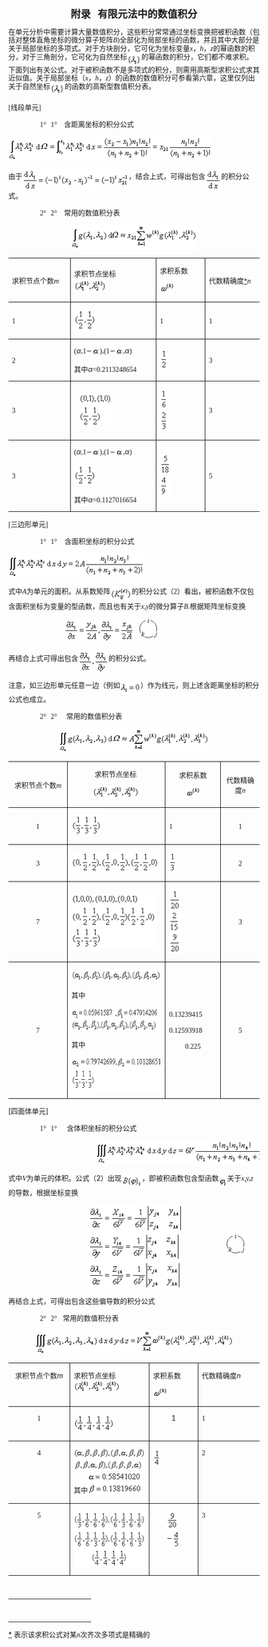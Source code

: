 <div class=Section1 style='layout-grid:16.3pt'>
<p class=MsoNormal align=center style='text-align:center'><b><span lang=ZH-CN
style='font-size:15.0pt'>附录</span></b><b><span lang=EN-US style='font-size:
15.0pt'>&nbsp;&nbsp; </span></b><b><span lang=ZH-CN style='font-size:15.0pt'>有限元法中的数值积分</span></b></p>
<p class=MsoNormal style='line-height:12.0pt'><span lang=ZH-CN>在单元分析中需要计算大量数值积分，这些积分常常通过坐标变换把被积函数（包括对整体直角坐标的微分算子矩阵</span><i><span
lang=EN-US style='font-family:"Times New Roman"'>B</span></i><span lang=EN-US
style='font-family:"Times New Roman"'>)</span><span lang=ZH-CN>全部化为局部坐标的函数，并且其中大部分是关于局部坐标的多项式。对于方块剖分，它可化为坐标变量</span><i><span
lang=EN-US style='font-family:Symbol'>x</span></i><span lang=ZH-CN>，</span><i><span
lang=EN-US style='font-family:Symbol'>h</span></i><span lang=ZH-CN>，</span><i><span
lang=EN-US style='font-family:Symbol'>z</span></i><span lang=ZH-CN>的幂函数的积分，对于三角剖分，它可化为自然坐标</span><sub><span
lang=EN-US style='font-size:10.5pt;font-family:"Times New Roman"'><img
width=29 height=24 src="res/17e9d95da129bdd93c34fb6cc6aaaa52_5948_files/image002.gif"
u1:shapes="_x0000_i1025" align=absmiddle></span></sub><span lang=ZH-CN>的幂函数的积分，它们都不难求积。下面列出有关公式。对于被积函数不是多项式的积分，则需用高斯型求积公式求其近似值。关于局部坐标（</span><i><span
lang=EN-US style='font-family:Symbol'>x</span></i><span lang=ZH-CN>，</span><i><span
lang=EN-US style='font-family:Symbol'>h</span></i><span lang=ZH-CN>，</span><i><span
lang=EN-US style='font-family:Symbol'>z</span></i><span lang=ZH-CN>）的函数的数值积分可参看第六章，这里仅列出关于自然坐标</span><sub><span
lang=EN-US style='font-size:10.5pt;font-family:"Times New Roman"'><img
width=29 height=24 src="res/17e9d95da129bdd93c34fb6cc6aaaa52_5948_files/image003.gif"
u1:shapes="_x0000_i1026" align=absmiddle></span></sub><span lang=ZH-CN>的函数的高斯型数值积分表。</span></p>
<p class=MsoNormal><span lang=EN-US style='font-family:"Times New Roman"'>[</span><span
lang=ZH-CN>线段单元</span><span lang=EN-US style='font-family:"Times New Roman"'>]</span></p>
<p class=MsoNormal style='margin-left:36.0pt;text-indent:11.35pt'><span
lang=EN-US style='font-family:"Times New Roman"'>1°<span style='font:7.0pt "Times New Roman"'>&nbsp;&nbsp;&nbsp;
</span></span><span lang=EN-US style='font-family:"Times New Roman"'>1°</span><span
lang=EN-US style='font-size:7.0pt;font-family:"Times New Roman"'>&nbsp;&nbsp; </span><span
lang=EN-US style='font-family:"Times New Roman"'>&nbsp;&nbsp;</span><span
lang=ZH-CN>含距离坐标的积分公式</span></p>
<p class=MsoNormal><sub><span lang=EN-US style='font-family:"Times New Roman"'><img
width=408 height=49 src="res/17e9d95da129bdd93c34fb6cc6aaaa52_5948_files/image005.gif"
u1:shapes="_x0000_i1029"></span></sub></p>
<p class=MsoNormal><span lang=ZH-CN>由于</span><sub><span lang=EN-US
style='font-family:"Times New Roman"'><img width=213 height=43
src="res/17e9d95da129bdd93c34fb6cc6aaaa52_5948_files/image007.gif" u1:shapes="_x0000_i1030"
align=absmiddle></span></sub><span lang=ZH-CN>，结合上式，可得出包含</span><sub><span
lang=EN-US style='font-family:"Times New Roman"'><img width=32 height=43
src="res/17e9d95da129bdd93c34fb6cc6aaaa52_5948_files/image009.gif" u1:shapes="_x0000_i1031"
align=absmiddle></span></sub><span lang=ZH-CN>的积分公式。</span></p>
<p class=MsoNormal style='margin-left:36.0pt;text-indent:11.35pt'><span
lang=EN-US style='font-family:"Times New Roman"'>2°<span style='font:7.0pt "Times New Roman"'>&nbsp;&nbsp;&nbsp;
</span></span><span lang=EN-US style='font-family:"Times New Roman"'>2°</span><span
lang=EN-US style='font-size:7.0pt;font-family:"Times New Roman"'>&nbsp;&nbsp; </span><span
lang=EN-US style='font-family:"Times New Roman"'>&nbsp;&nbsp;</span><span
lang=ZH-CN>常用的数值积分表</span></p>
<p class=MsoNormal align=center style='text-align:center'><sub><span
lang=EN-US style='font-size:10.5pt;font-family:"Times New Roman"'><img
width=253 height=49 src="res/17e9d95da129bdd93c34fb6cc6aaaa52_5948_files/image011.gif"
u1:shapes="_x0000_i1032"></span></sub></p>
<table class=MsoNormalTable border=1 cellspacing=0 cellpadding=0
 style='border-collapse:collapse;border:none'>
 <tr>
  <td width=142 style='width:106.5pt;border:solid windowtext 1.0pt;border-left:
  none;padding:0mm 5.4pt 0mm 5.4pt'>
  <p class=MsoNormal><span lang=ZH-CN>求积节点个数</span><i><span lang=EN-US
  style='font-family:"Times New Roman"'>m</span></i></p>
  </td>
  <td width=177 style='width:132.9pt;border:solid windowtext 1.0pt;border-left:
  none;padding:0mm 5.4pt 0mm 5.4pt'>
  <p class=MsoNormal><span lang=ZH-CN>求积节点坐标</span><span lang=EN-US
  style='font-family:"Times New Roman"'>&nbsp;&nbsp;&nbsp;&nbsp;&nbsp;&nbsp;&nbsp;&nbsp;&nbsp;
  </span><sub><span lang=EN-US style='font-size:10.5pt;font-family:"Times New Roman"'><img
  width=65 height=24 src="res/17e9d95da129bdd93c34fb6cc6aaaa52_5948_files/image013.gif"
  u1:shapes="_x0000_i1033" align=absmiddle></span></sub></p>
  </td>
  <td width=107 style='width:80.1pt;border:solid windowtext 1.0pt;border-left:
  none;padding:0mm 5.4pt 0mm 5.4pt'>
  <p class=MsoNormal><span lang=ZH-CN>求积系数</span></p>
  <p class=MsoNormal><sub><span lang=EN-US style='font-size:10.5pt;font-family:
  "Times New Roman"'><img width=29 height=21
  src="res/17e9d95da129bdd93c34fb6cc6aaaa52_5948_files/image015.gif" u1:shapes="_x0000_i1034"></span></sub></p>
  </td>
  <td width=122 style='width:91.6pt;border-top:solid windowtext 1.0pt;
  border-left:none;border-bottom:solid windowtext 1.0pt;border-right:none;
  padding:0mm 5.4pt 0mm 5.4pt'>
  <p class=MsoNormal><span lang=ZH-CN>代数精确度</span><a href="#None"
  name="_ftnref1" title=""><span class=MsoFootnoteReference><span lang=EN-US
  style='font-family:"Times New Roman"'>*</span></span></a><i><span lang=EN-US
  style='font-family:"Times New Roman"'>n</span></i></p>
  </td>
 </tr>
 <tr>
  <td width=142 style='width:106.5pt;border-top:none;border-left:none;
  border-bottom:solid windowtext 1.0pt;border-right:solid windowtext 1.0pt;
  padding:0mm 5.4pt 0mm 5.4pt'>
  <p class=MsoNormal><span lang=EN-US style='font-family:"Times New Roman"'>1</span></p>
  </td>
  <td width=177 style='width:132.9pt;border-top:none;border-left:none;
  border-bottom:solid windowtext 1.0pt;border-right:solid windowtext 1.0pt;
  padding:0mm 5.4pt 0mm 5.4pt'>
  <p class=MsoNormal><sub><span lang=EN-US style='font-size:10.5pt;font-family:
  "Times New Roman"'><img width=45 height=41
  src="res/17e9d95da129bdd93c34fb6cc6aaaa52_5948_files/image017.gif" u1:shapes="_x0000_i1035"></span></sub></p>
  </td>
  <td width=107 style='width:80.1pt;border-top:none;border-left:none;
  border-bottom:solid windowtext 1.0pt;border-right:solid windowtext 1.0pt;
  padding:0mm 5.4pt 0mm 5.4pt'>
  <p class=MsoNormal><span lang=EN-US style='font-family:"Times New Roman"'>1</span></p>
  </td>
  <td width=122 style='width:91.6pt;border:none;border-bottom:solid windowtext 1.0pt;
  padding:0mm 5.4pt 0mm 5.4pt'>
  <p class=MsoNormal><span lang=EN-US style='font-family:"Times New Roman"'>1</span></p>
  </td>
 </tr>
 <tr>
  <td width=142 style='width:106.5pt;border-top:none;border-left:none;
  border-bottom:solid windowtext 1.0pt;border-right:solid windowtext 1.0pt;
  padding:0mm 5.4pt 0mm 5.4pt'>
  <p class=MsoNormal><span lang=EN-US style='font-family:"Times New Roman"'>2</span></p>
  </td>
  <td width=177 style='width:132.9pt;border-top:none;border-left:none;
  border-bottom:solid windowtext 1.0pt;border-right:solid windowtext 1.0pt;
  padding:0mm 5.4pt 0mm 5.4pt'>
  <p class=MsoNormal><span lang=EN-US style='font-family:"Times New Roman"'>(</span><i><span
  lang=ZH-CN>α</span></i><i><span lang=EN-US style='font-family:"Times New Roman"'>,</span></i><span
  lang=EN-US style='font-family:"Times New Roman"'>1<sub><img width=27
  height=15 src="res/17e9d95da129bdd93c34fb6cc6aaaa52_5948_files/image019.gif"
  u1:shapes="_x0000_i1036"></sub>),(1<sub><img width=27 height=15
  src="res/17e9d95da129bdd93c34fb6cc6aaaa52_5948_files/image020.gif" u1:shapes="_x0000_i1037"></sub><i>,</i></span><i><span
  lang=ZH-CN>α</span></i><span lang=EN-US style='font-family:"Times New Roman"'>)</span></p>
  <p class=MsoNormal><span lang=ZH-CN>其中<i>α</i></span><span lang=EN-US
  style='font-family:"Times New Roman"'>=0.2113248654 </span></p>
  </td>
  <td width=107 style='width:80.1pt;border-top:none;border-left:none;
  border-bottom:solid windowtext 1.0pt;border-right:solid windowtext 1.0pt;
  padding:0mm 5.4pt 0mm 5.4pt'>
  <p class=MsoNormal><sub><span lang=EN-US style='font-size:10.5pt;font-family:
  "Times New Roman"'><img width=16 height=41
  src="res/17e9d95da129bdd93c34fb6cc6aaaa52_5948_files/image022.gif" u1:shapes="_x0000_i1038"></span></sub></p>
  </td>
  <td width=122 style='width:91.6pt;border:none;border-bottom:solid windowtext 1.0pt;
  padding:0mm 5.4pt 0mm 5.4pt'>
  <p class=MsoNormal><span lang=EN-US style='font-family:"Times New Roman"'>3</span></p>
  </td>
 </tr>
 <tr>
  <td width=142 style='width:106.5pt;border-top:none;border-left:none;
  border-bottom:solid windowtext 1.0pt;border-right:solid windowtext 1.0pt;
  padding:0mm 5.4pt 0mm 5.4pt'>
  <p class=MsoNormal><span lang=EN-US style='font-family:"Times New Roman"'>3</span></p>
  </td>
  <td width=177 style='width:132.9pt;border-top:none;border-left:none;
  border-bottom:solid windowtext 1.0pt;border-right:solid windowtext 1.0pt;
  padding:0mm 5.4pt 0mm 5.4pt'>
  <p class=MsoNormal><span lang=EN-US style='font-family:"Times New Roman"'>&nbsp;&nbsp;
  <sub><img width=67 height=64 src="res/17e9d95da129bdd93c34fb6cc6aaaa52_5948_files/image024.gif"
  u1:shapes="_x0000_i1039"></sub></span></p>
  </td>
  <td width=107 style='width:80.1pt;border-top:none;border-left:none;
  border-bottom:solid windowtext 1.0pt;border-right:solid windowtext 1.0pt;
  padding:0mm 5.4pt 0mm 5.4pt'>
  <p class=MsoNormal><sub><span lang=EN-US style='font-size:10.5pt;font-family:
  "Times New Roman"'><img width=16 height=85
  src="res/17e9d95da129bdd93c34fb6cc6aaaa52_5948_files/image026.gif" u1:shapes="_x0000_i1040"></span></sub></p>
  </td>
  <td width=122 style='width:91.6pt;border:none;border-bottom:solid windowtext 1.0pt;
  padding:0mm 5.4pt 0mm 5.4pt'>
  <p class=MsoNormal><span lang=EN-US style='font-family:"Times New Roman"'>3</span></p>
  </td>
 </tr>
 <tr style='height:46.7pt'>
  <td width=142 style='width:106.5pt;border-top:none;border-left:none;
  border-bottom:solid windowtext 1.0pt;border-right:solid windowtext 1.0pt;
  padding:0mm 5.4pt 0mm 5.4pt;height:46.7pt'>
  <p class=MsoNormal><span lang=EN-US style='font-family:"Times New Roman"'>3</span></p>
  </td>
  <td width=177 style='width:132.9pt;border-top:none;border-left:none;
  border-bottom:solid windowtext 1.0pt;border-right:solid windowtext 1.0pt;
  padding:0mm 5.4pt 0mm 5.4pt;height:46.7pt'>
  <p class=MsoNormal><span lang=EN-US style='font-family:"Times New Roman"'>(</span><i><span
  lang=ZH-CN>α</span></i><i><span lang=EN-US style='font-family:"Times New Roman"'>,</span></i><span
  lang=EN-US style='font-family:"Times New Roman"'>1<sub><img width=27
  height=15 src="res/17e9d95da129bdd93c34fb6cc6aaaa52_5948_files/image027.gif"
  u1:shapes="_x0000_i1041"></sub>),(1<sub><img width=27 height=15
  src="res/17e9d95da129bdd93c34fb6cc6aaaa52_5948_files/image028.gif" u1:shapes="_x0000_i1042"></sub><i>,</i></span><i><span
  lang=ZH-CN>α</span></i><span lang=EN-US style='font-family:"Times New Roman"'>)</span></p>
  <p class=MsoNormal><sub><span lang=EN-US style='font-size:10.5pt;font-family:
  "Times New Roman"'><img width=45 height=41
  src="res/17e9d95da129bdd93c34fb6cc6aaaa52_5948_files/image030.gif" u1:shapes="_x0000_i1043"></span></sub></p>
  <p class=MsoNormal><span lang=ZH-CN>其中<i>α</i></span><span lang=EN-US
  style='font-family:"Times New Roman"'>=0.1127016654</span></p>
  </td>
  <td width=107 style='width:80.1pt;border-top:none;border-left:none;
  border-bottom:solid windowtext 1.0pt;border-right:solid windowtext 1.0pt;
  padding:0mm 5.4pt 0mm 5.4pt;height:46.7pt'>
  <p class=MsoNormal><sub><span lang=EN-US style='font-size:10.5pt;font-family:
  "Times New Roman"'><img width=21 height=85
  src="res/17e9d95da129bdd93c34fb6cc6aaaa52_5948_files/image032.gif" u1:shapes="_x0000_i1044"></span></sub></p>
  </td>
  <td width=122 style='width:91.6pt;border:none;border-bottom:solid windowtext 1.0pt;
  padding:0mm 5.4pt 0mm 5.4pt;height:46.7pt'>
  <p class=MsoNormal><span lang=EN-US style='font-family:"Times New Roman"'>5</span></p>
  </td>
 </tr>
</table>
<p class=MsoNormal><span lang=EN-US style='font-family:"Times New Roman"'>[</span><span
lang=ZH-CN>三边形单元</span><span lang=EN-US style='font-family:"Times New Roman"'>]</span></p>
<p class=MsoNormal style='margin-left:36.0pt;text-indent:11.35pt'><span
lang=EN-US style='font-family:"Times New Roman"'>1°<span style='font:7.0pt "Times New Roman"'>&nbsp;&nbsp;&nbsp;
</span></span><span lang=EN-US style='font-family:"Times New Roman"'>1°</span><span
lang=EN-US style='font-size:7.0pt;font-family:"Times New Roman"'>&nbsp;&nbsp;&nbsp;&nbsp;
</span><span lang=EN-US style='font-family:"Times New Roman"'>&nbsp;</span><span
lang=ZH-CN>含面积坐标的积分公式</span></p>
<p class=MsoNormal><sub><span lang=EN-US style='font-family:"Times New Roman"'><img
width=272 height=49 src="res/17e9d95da129bdd93c34fb6cc6aaaa52_5948_files/image034.gif"
u1:shapes="_x0000_i1045"></span></sub></p>
<p class=MsoNormal><span lang=ZH-CN>式中</span><i><span lang=EN-US
style='font-family:"Times New Roman"'>A</span></i><span lang=ZH-CN>为单元的面积。从系数矩阵</span><sub><span
lang=EN-US style='font-size:10.5pt;font-family:"Times New Roman"'><img
width=43 height=27 src="res/17e9d95da129bdd93c34fb6cc6aaaa52_5948_files/image036.gif"
u1:shapes="_x0000_i1046" align=absmiddle></span></sub><span lang=ZH-CN>的积分公式（</span><span
lang=EN-US style='font-family:"Times New Roman"'>2</span><span lang=ZH-CN>）看出，被积函数不仅包含面积坐标为变量的型函数，而且也有关于</span><i><span
lang=EN-US style='font-family:"Times New Roman"'>x,y</span></i><span
lang=ZH-CN>的微分算子</span><i><span lang=EN-US style='font-family:"Times New Roman"'>B</span></i><span
lang=EN-US style='font-family:"Times New Roman"'>.</span><span lang=ZH-CN>根据矩阵坐标变换</span></p>
<pre><span lang=EN-US style='font-family:"Times New Roman"'>&nbsp;&nbsp;&nbsp;&nbsp;&nbsp;&nbsp;&nbsp;&nbsp;&nbsp;&nbsp;&nbsp;&nbsp;&nbsp;&nbsp;&nbsp;&nbsp;&nbsp;&nbsp;&nbsp;&nbsp;&nbsp;&nbsp;&nbsp;&nbsp;&nbsp;&nbsp;&nbsp;&nbsp;&nbsp;&nbsp;&nbsp; <sub><img
width=140 height=47 src="res/17e9d95da129bdd93c34fb6cc6aaaa52_5948_files/image038.gif"
u1:shapes="_x0000_i1047"></sub>&nbsp;&nbsp;</span><span lang=EN-US><img
width=45 height=44 src="res/17e9d95da129bdd93c34fb6cc6aaaa52_5948_files/image040.jpg"
u1:shapes="_x0000_i1048"></span></pre>
<p class=MsoNormal><span lang=ZH-CN>再结合上式可得出包含</span><sub><span lang=EN-US
style='font-family:"Times New Roman"'><img width=61 height=45
src="res/17e9d95da129bdd93c34fb6cc6aaaa52_5948_files/image042.gif" u1:shapes="_x0000_i1049"
align=absmiddle></span></sub><span lang=ZH-CN>的积分公式。</span></p>
<p class=MsoNormal><span lang=ZH-CN>注意，如三边形单元任意一边（例如</span><sub><span
lang=EN-US style='font-size:10.5pt;font-family:"Times New Roman"'><img
width=41 height=24 src="res/17e9d95da129bdd93c34fb6cc6aaaa52_5948_files/image044.gif"
u1:shapes="_x0000_i1050" align=absmiddle></span></sub><span lang=ZH-CN>）作为线元，则上述含距离坐标的积分公式也成立。</span></p>
<p class=MsoNormal style='margin-left:36.0pt;text-indent:11.35pt'><span
lang=EN-US style='font-family:"Times New Roman"'>2°<span style='font:7.0pt "Times New Roman"'>&nbsp;&nbsp;&nbsp;
</span></span><span lang=EN-US style='font-family:"Times New Roman"'>2°</span><span
lang=EN-US style='font-size:7.0pt;font-family:"Times New Roman"'>&nbsp;&nbsp;&nbsp;&nbsp;
</span><span lang=EN-US style='font-family:"Times New Roman"'>&nbsp;&nbsp;</span><span
lang=ZH-CN>常用的数值积分表</span></p>
<p class=MsoNormal align=center style='text-align:center'><sub><span
lang=EN-US style='font-size:10.5pt;font-family:"Times New Roman"'><img
width=303 height=49 src="res/17e9d95da129bdd93c34fb6cc6aaaa52_5948_files/image046.gif"
u1:shapes="_x0000_i1051"></span></sub></p>
<table class=MsoNormalTable border=1 cellspacing=0 cellpadding=0
 style='border-collapse:collapse;border:none'>
 <tr>
  <td width=142 style='width:106.5pt;border:solid windowtext 1.0pt;border-left:
  none;padding:0mm 5.4pt 0mm 5.4pt'>
  <p class=MsoNormal align=center style='text-align:center'><span lang=ZH-CN>求积节点个数</span><i><span
  lang=EN-US style='font-family:"Times New Roman"'>m</span></i></p>
  </td>
  <td width=249 style='width:186.9pt;border:solid windowtext 1.0pt;border-left:
  none;padding:0mm 5.4pt 0mm 5.4pt'>
  <p class=MsoNormal align=center style='text-align:center'><span lang=ZH-CN>求积节点坐标</span><span
  lang=EN-US style='font-family:"Times New Roman"'>&nbsp; </span></p>
  <p class=MsoNormal align=center style='text-align:center'><sub><span
  lang=EN-US style='font-size:10.5pt;font-family:"Times New Roman"'><img
  width=95 height=25 src="res/17e9d95da129bdd93c34fb6cc6aaaa52_5948_files/image048.gif"
  u1:shapes="_x0000_i1052"></span></sub></p>
  </td>
  <td width=108 style='width:81.0pt;border:solid windowtext 1.0pt;border-left:
  none;padding:0mm 5.4pt 0mm 5.4pt'>
  <p class=MsoNormal align=center style='text-align:center'><span lang=ZH-CN>求积系数</span></p>
  <p class=MsoNormal align=center style='text-align:center'><sub><span
  lang=EN-US style='font-size:10.5pt;font-family:"Times New Roman"'><img
  width=29 height=21 src="res/17e9d95da129bdd93c34fb6cc6aaaa52_5948_files/image050.gif"
  u1:shapes="_x0000_i1053"></span></sub></p>
  </td>
  <td width=84 style='width:63.0pt;border-top:solid windowtext 1.0pt;
  border-left:none;border-bottom:solid windowtext 1.0pt;border-right:none;
  padding:0mm 5.4pt 0mm 5.4pt'>
  <p class=MsoNormal align=center style='text-align:center'><span lang=ZH-CN>代数精确度</span><i><span
  lang=EN-US style='font-family:"Times New Roman"'>n</span></i></p>
  </td>
 </tr>
 <tr>
  <td width=142 style='width:106.5pt;border-top:none;border-left:none;
  border-bottom:solid windowtext 1.0pt;border-right:solid windowtext 1.0pt;
  padding:0mm 5.4pt 0mm 5.4pt'>
  <p class=MsoNormal align=center style='text-align:center'><span lang=EN-US
  style='font-family:"Times New Roman"'>1</span></p>
  </td>
  <td width=249 style='width:186.9pt;border-top:none;border-left:none;
  border-bottom:solid windowtext 1.0pt;border-right:solid windowtext 1.0pt;
  padding:0mm 5.4pt 0mm 5.4pt'>
  <p class=MsoNormal><sub><span lang=EN-US style='font-size:10.5pt;font-family:
  "Times New Roman"'><img width=60 height=41
  src="res/17e9d95da129bdd93c34fb6cc6aaaa52_5948_files/image052.gif" u1:shapes="_x0000_i1054"></span></sub></p>
  </td>
  <td width=108 style='width:81.0pt;border-top:none;border-left:none;
  border-bottom:solid windowtext 1.0pt;border-right:solid windowtext 1.0pt;
  padding:0mm 5.4pt 0mm 5.4pt'>
  <p class=MsoNormal><span lang=EN-US style='font-family:"Times New Roman"'>1</span></p>
  </td>
  <td width=84 style='width:63.0pt;border:none;border-bottom:solid windowtext 1.0pt;
  padding:0mm 5.4pt 0mm 5.4pt'>
  <p class=MsoNormal align=center style='text-align:center'><span lang=EN-US
  style='font-family:"Times New Roman"'>1</span></p>
  </td>
 </tr>
 <tr>
  <td width=142 style='width:106.5pt;border-top:none;border-left:none;
  border-bottom:solid windowtext 1.0pt;border-right:solid windowtext 1.0pt;
  padding:0mm 5.4pt 0mm 5.4pt'>
  <p class=MsoNormal align=center style='text-align:center'><span lang=EN-US
  style='font-family:"Times New Roman"'>3</span></p>
  </td>
  <td width=249 style='width:186.9pt;border-top:none;border-left:none;
  border-bottom:solid windowtext 1.0pt;border-right:solid windowtext 1.0pt;
  padding:0mm 5.4pt 0mm 5.4pt'>
  <p class=MsoNormal><sub><span lang=EN-US style='font-size:10.5pt;font-family:
  "Times New Roman"'><img width=175 height=41
  src="res/17e9d95da129bdd93c34fb6cc6aaaa52_5948_files/image054.gif" u1:shapes="_x0000_i1055"></span></sub></p>
  </td>
  <td width=108 style='width:81.0pt;border-top:none;border-left:none;
  border-bottom:solid windowtext 1.0pt;border-right:solid windowtext 1.0pt;
  padding:0mm 5.4pt 0mm 5.4pt'>
  <p class=MsoNormal><sub><span lang=EN-US style='font-size:10.5pt;font-family:
  "Times New Roman"'><img width=15 height=41
  src="res/17e9d95da129bdd93c34fb6cc6aaaa52_5948_files/image056.gif" u1:shapes="_x0000_i1056"></span></sub></p>
  </td>
  <td width=84 style='width:63.0pt;border:none;border-bottom:solid windowtext 1.0pt;
  padding:0mm 5.4pt 0mm 5.4pt'>
  <p class=MsoNormal align=center style='text-align:center'><span lang=EN-US
  style='font-family:"Times New Roman"'>2</span></p>
  </td>
 </tr>
 <tr>
  <td width=142 style='width:106.5pt;border-top:none;border-left:none;
  border-bottom:solid windowtext 1.0pt;border-right:solid windowtext 1.0pt;
  padding:0mm 5.4pt 0mm 5.4pt'>
  <p class=MsoNormal align=center style='text-align:center'><span lang=EN-US
  style='font-family:"Times New Roman"'>7</span></p>
  </td>
  <td width=249 style='width:186.9pt;border-top:none;border-left:none;
  border-bottom:solid windowtext 1.0pt;border-right:solid windowtext 1.0pt;
  padding:0mm 5.4pt 0mm 5.4pt'>
  <p class=MsoNormal><sub><span lang=EN-US style='font-size:10.5pt;font-family:
  "Times New Roman"'><img width=169 height=108
  src="res/17e9d95da129bdd93c34fb6cc6aaaa52_5948_files/image058.gif" u1:shapes="_x0000_i1057"></span></sub></p>
  </td>
  <td width=108 style='width:81.0pt;border-top:none;border-left:none;
  border-bottom:solid windowtext 1.0pt;border-right:solid windowtext 1.0pt;
  padding:0mm 5.4pt 0mm 5.4pt'>
  <p class=MsoNormal><sub><span lang=EN-US style='font-size:10.5pt;font-family:
  "Times New Roman"'><img width=24 height=128
  src="res/17e9d95da129bdd93c34fb6cc6aaaa52_5948_files/image060.gif" u1:shapes="_x0000_i1058"></span></sub></p>
  </td>
  <td width=84 style='width:63.0pt;border:none;border-bottom:solid windowtext 1.0pt;
  padding:0mm 5.4pt 0mm 5.4pt'>
  <p class=MsoNormal align=center style='text-align:center'><span lang=EN-US
  style='font-family:"Times New Roman"'>3</span></p>
  </td>
 </tr>
 <tr>
  <td width=142 style='width:106.5pt;border-top:none;border-left:none;
  border-bottom:solid windowtext 1.0pt;border-right:solid windowtext 1.0pt;
  padding:0mm 5.4pt 0mm 5.4pt'>
  <p class=MsoNormal align=center style='text-align:center'><span lang=EN-US
  style='font-family:"Times New Roman"'>7</span></p>
  </td>
  <td width=249 style='width:186.9pt;border-top:none;border-left:none;
  border-bottom:solid windowtext 1.0pt;border-right:solid windowtext 1.0pt;
  padding:0mm 5.4pt 0mm 5.4pt'>
  <p class=MsoNormal><sub><span lang=EN-US style='font-size:10.5pt;font-family:
  "Times New Roman"'><img width=213 height=23
  src="res/17e9d95da129bdd93c34fb6cc6aaaa52_5948_files/image062.gif" u1:shapes="_x0000_i1059"></span></sub></p>
  <p class=MsoNormal><span lang=ZH-CN>其中</span></p>
  <p class=MsoNormal><span lang=EN-US style='font-family:"Times New Roman"'><img
  width=239 height=47 src="res/17e9d95da129bdd93c34fb6cc6aaaa52_5948_files/image064.gif"
  u1:shapes="_x0000_i1060"></span></p>
  <p class=MsoNormal><span lang=ZH-CN>其中</span></p>
  <p class=MsoNormal align=left style='text-align:left'><sub><span lang=EN-US
  style='font-family:"Times New Roman"'><img width=231 height=67
  src="res/17e9d95da129bdd93c34fb6cc6aaaa52_5948_files/image066.gif" u1:shapes="_x0000_i1061"></span></sub></p>
  </td>
  <td width=108 style='width:81.0pt;border-top:none;border-left:none;
  border-bottom:solid windowtext 1.0pt;border-right:solid windowtext 1.0pt;
  padding:0mm 5.4pt 0mm 5.4pt'>
  <p class=a2><span lang=EN-US style='font-family:"Times New Roman";vertical-align:
  baseline'>0.13239415</span></p>
  <p class=a2><span lang=EN-US style='font-family:"Times New Roman";vertical-align:
  baseline'>0.12593918</span></p>
  <p class=MsoNormal align=center style='text-align:center'><span lang=EN-US
  style='font-family:"Times New Roman"'>0.225</span></p>
  </td>
  <td width=84 style='width:63.0pt;border:none;border-bottom:solid windowtext 1.0pt;
  padding:0mm 5.4pt 0mm 5.4pt'>
  <p class=MsoNormal align=center style='text-align:center'><span lang=EN-US
  style='font-family:"Times New Roman"'>5</span></p>
  </td>
 </tr>
</table>
<p class=MsoNormal><span lang=EN-US>[</span><span lang=ZH-CN>四面体单元</span><span
lang=EN-US>]</span></p>
<p class=MsoNormal style='margin-left:36.0pt;text-indent:11.35pt'><span
lang=EN-US style='font-family:"Times New Roman"'>1°<span style='font:7.0pt "Times New Roman"'>&nbsp;&nbsp;&nbsp;
</span></span><span lang=EN-US style='font-family:"Times New Roman"'>1°</span><span
lang=EN-US style='font-size:7.0pt;font-family:"Times New Roman"'>&nbsp;&nbsp;&nbsp;&nbsp;
</span><span lang=EN-US>&nbsp;&nbsp;</span><span lang=ZH-CN>含体积坐标的积分公式</span></p>
<pre><sub><span lang=EN-US>&nbsp;&nbsp;&nbsp;&nbsp;&nbsp;&nbsp;&nbsp;&nbsp;&nbsp;&nbsp;&nbsp;&nbsp;&nbsp;&nbsp;&nbsp;&nbsp;&nbsp;&nbsp;&nbsp;&nbsp;&nbsp;&nbsp;&nbsp;&nbsp; <img
width=348 height=49 src="res/17e9d95da129bdd93c34fb6cc6aaaa52_5948_files/image068.gif"
u1:shapes="_x0000_i1062"></span></sub></pre>
<p class=MsoNormal><span lang=ZH-CN>式中</span><i><span lang=EN-US
style='font-family:"Times New Roman"'>V</span></i><span lang=ZH-CN>为单元的体积。公式（</span><span
lang=EN-US>2</span><span lang=ZH-CN>）出现</span><sub><span lang=EN-US><img
width=41 height=24 src="res/17e9d95da129bdd93c34fb6cc6aaaa52_5948_files/image070.gif"
u1:shapes="_x0000_i1063" align=absmiddle></span></sub><span lang=ZH-CN>，即被积函数包含型函数</span><sub><span
lang=EN-US><img width=17 height=24
src="res/17e9d95da129bdd93c34fb6cc6aaaa52_5948_files/image072.gif" u1:shapes="_x0000_i1064"
align=absmiddle></span></sub><span lang=ZH-CN>关于</span><i><span lang=EN-US
style='font-family:"Times New Roman"'>x,y,z</span></i><span lang=ZH-CN>的导数，根据坐标变换</span></p>
<pre><sub><span lang=EN-US>&nbsp;&nbsp;&nbsp;&nbsp;&nbsp;&nbsp;&nbsp;&nbsp;&nbsp;&nbsp;&nbsp;&nbsp;&nbsp;&nbsp;&nbsp;&nbsp;&nbsp;&nbsp;&nbsp;&nbsp;&nbsp;&nbsp; <img
width=188 height=169 src="res/17e9d95da129bdd93c34fb6cc6aaaa52_5948_files/image074.gif"
u1:shapes="_x0000_i1065" align=absmiddle></span></sub><span lang=EN-US>&nbsp;&nbsp;&nbsp;&nbsp;&nbsp;&nbsp;&nbsp;&nbsp;&nbsp;&nbsp;<img
width=45 height=44 src="res/17e9d95da129bdd93c34fb6cc6aaaa52_5948_files/image075.jpg"
u1:shapes="_x0000_i1066" align=absmiddle>&nbsp;&nbsp;&nbsp;&nbsp;&nbsp;&nbsp;&nbsp;&nbsp;&nbsp;&nbsp;&nbsp;&nbsp;&nbsp;&nbsp;&nbsp;&nbsp;&nbsp;&nbsp;&nbsp;(</span><i><span
lang=EN-US style='font-family:"Times New Roman"'>i</span></i><span lang=EN-US
style='font-family:"Times New Roman"'>=1,2,3</span><span lang=EN-US>)</span></pre>
<p class=MsoNormal><span lang=ZH-CN>再结合上式，可得出包含这些偏导数的积分公式</span></p>
<p class=MsoNormal style='margin-left:36.0pt;text-indent:11.35pt'><span
lang=EN-US style='font-family:"Times New Roman"'>2°<span style='font:7.0pt "Times New Roman"'>&nbsp;&nbsp;&nbsp;
</span></span><span lang=EN-US style='font-family:"Times New Roman"'>2°</span><span
lang=EN-US style='font-size:7.0pt;font-family:"Times New Roman"'>&nbsp;&nbsp;&nbsp;&nbsp;
</span><span lang=ZH-CN>常用的数值积分表</span></p>
<p class=MsoNormal align=center style='text-align:center'><sub><span
lang=EN-US><img width=399 height=49
src="res/17e9d95da129bdd93c34fb6cc6aaaa52_5948_files/image077.gif" u1:shapes="_x0000_i1067"></span></sub></p>
<table class=MsoNormalTable border=1 cellspacing=0 cellpadding=0
 style='border-collapse:collapse;border:none'>
 <tr>
  <td width=142 valign=top style='width:106.5pt;border:solid windowtext 1.0pt;
  border-left:none;padding:0mm 5.4pt 0mm 5.4pt'>
  <p class=MsoNormal align=center style='text-align:center'><span lang=ZH-CN>求积节点个数</span><i><span
  lang=EN-US>m</span></i></p>
  </td>
  <td width=177 valign=top style='width:132.9pt;border:solid windowtext 1.0pt;
  border-left:none;padding:0mm 5.4pt 0mm 5.4pt'>
  <p class=MsoNormal><span lang=ZH-CN>求积节点坐标</span><span lang=EN-US>&nbsp;&nbsp;&nbsp;&nbsp;&nbsp;&nbsp;&nbsp;&nbsp;&nbsp;
  <sub><img width=95 height=25 src="res/17e9d95da129bdd93c34fb6cc6aaaa52_5948_files/image078.gif"
  u1:shapes="_x0000_i1068"></sub></span></p>
  </td>
  <td width=107 valign=top style='width:80.1pt;border:solid windowtext 1.0pt;
  border-left:none;padding:0mm 5.4pt 0mm 5.4pt'>
  <p class=MsoNormal><span lang=ZH-CN>求积系数</span></p>
  <p class=MsoNormal><sub><span lang=EN-US><img width=29 height=21
  src="res/17e9d95da129bdd93c34fb6cc6aaaa52_5948_files/image079.gif" u1:shapes="_x0000_i1069"></span></sub></p>
  </td>
  <td width=142 valign=top style='width:106.5pt;border-top:solid windowtext 1.0pt;
  border-left:none;border-bottom:solid windowtext 1.0pt;border-right:none;
  padding:0mm 5.4pt 0mm 5.4pt'>
  <p class=MsoNormal><span lang=ZH-CN>代数精确度</span><i><span lang=EN-US>n</span></i></p>
  </td>
 </tr>
 <tr>
  <td width=142 valign=top style='width:106.5pt;border-top:none;border-left:
  none;border-bottom:solid windowtext 1.0pt;border-right:solid windowtext 1.0pt;
  padding:0mm 5.4pt 0mm 5.4pt'>
  <p class=MsoNormal align=center style='text-align:center'><span lang=EN-US
  style='font-family:"Times New Roman"'>1</span></p>
  </td>
  <td width=177 valign=top style='width:132.9pt;border-top:none;border-left:
  none;border-bottom:solid windowtext 1.0pt;border-right:solid windowtext 1.0pt;
  padding:0mm 5.4pt 0mm 5.4pt'>
  <p class=MsoNormal><sub><span lang=EN-US><img width=81 height=37
  src="res/17e9d95da129bdd93c34fb6cc6aaaa52_5948_files/image081.gif" u1:shapes="_x0000_i1070"></span></sub></p>
  </td>
  <td width=107 valign=top style='width:80.1pt;border-top:none;border-left:
  none;border-bottom:solid windowtext 1.0pt;border-right:solid windowtext 1.0pt;
  padding:0mm 5.4pt 0mm 5.4pt'>
  <p class=a2 align=center style='text-align:center'><span lang=EN-US
  style='vertical-align:baseline'>1</span></p>
  </td>
  <td width=142 valign=top style='width:106.5pt;border:none;border-bottom:solid windowtext 1.0pt;
  padding:0mm 5.4pt 0mm 5.4pt'>
  <p class=MsoNormal><span lang=EN-US style='font-family:"Times New Roman"'>1</span></p>
  </td>
 </tr>
 <tr>
  <td width=142 valign=top style='width:106.5pt;border-top:none;border-left:
  none;border-bottom:solid windowtext 1.0pt;border-right:solid windowtext 1.0pt;
  padding:0mm 5.4pt 0mm 5.4pt'>
  <p class=MsoNormal align=center style='text-align:center'><span lang=EN-US
  style='font-family:"Times New Roman"'>4</span></p>
  </td>
  <td width=177 valign=top style='width:132.9pt;border-top:none;border-left:
  none;border-bottom:solid windowtext 1.0pt;border-right:solid windowtext 1.0pt;
  padding:0mm 5.4pt 0mm 5.4pt'>
  <p class=MsoNormal><sub><span lang=EN-US><img width=155 height=45
  src="res/17e9d95da129bdd93c34fb6cc6aaaa52_5948_files/image083.gif" u1:shapes="_x0000_i1071"></span></sub><span
  lang=ZH-CN>其中</span><sub><span lang=EN-US><img width=108 height=45
  src="res/17e9d95da129bdd93c34fb6cc6aaaa52_5948_files/image085.gif" u1:shapes="_x0000_i1072"></span></sub></p>
  </td>
  <td width=107 valign=top style='width:80.1pt;border-top:none;border-left:
  none;border-bottom:solid windowtext 1.0pt;border-right:solid windowtext 1.0pt;
  padding:0mm 5.4pt 0mm 5.4pt'>
  <p class=MsoNormal><sub><span lang=EN-US><img width=16 height=36
  src="res/17e9d95da129bdd93c34fb6cc6aaaa52_5948_files/image087.gif" u1:shapes="_x0000_i1073"></span></sub></p>
  </td>
  <td width=142 valign=top style='width:106.5pt;border:none;border-bottom:solid windowtext 1.0pt;
  padding:0mm 5.4pt 0mm 5.4pt'>
  <p class=MsoNormal><span lang=EN-US style='font-family:"Times New Roman"'>2</span></p>
  </td>
 </tr>
 <tr>
  <td width=142 valign=top style='width:106.5pt;border-top:none;border-left:
  none;border-bottom:solid windowtext 1.0pt;border-right:solid windowtext 1.0pt;
  padding:0mm 5.4pt 0mm 5.4pt'>
  <p class=MsoNormal align=center style='text-align:center'><span lang=EN-US
  style='font-family:"Times New Roman"'>5</span></p>
  </td>
  <td width=177 valign=top style='width:132.9pt;border-top:none;border-left:
  none;border-bottom:solid windowtext 1.0pt;border-right:solid windowtext 1.0pt;
  padding:0mm 5.4pt 0mm 5.4pt'>
  <p class=MsoNormal><sub><span lang=EN-US><img width=160 height=112
  src="res/17e9d95da129bdd93c34fb6cc6aaaa52_5948_files/image089.gif" u1:shapes="_x0000_i1074"></span></sub></p>
  </td>
  <td width=107 valign=top style='width:80.1pt;border-top:none;border-left:
  none;border-bottom:solid windowtext 1.0pt;border-right:solid windowtext 1.0pt;
  padding:0mm 5.4pt 0mm 5.4pt'>
  <p class=MsoNormal align=center style='text-align:center'><sub><span
  lang=EN-US><img width=28 height=75
  src="res/17e9d95da129bdd93c34fb6cc6aaaa52_5948_files/image091.gif" u1:shapes="_x0000_i1075"></span></sub></p>
  </td>
  <td width=142 valign=top style='width:106.5pt;border:none;border-bottom:solid windowtext 1.0pt;
  padding:0mm 5.4pt 0mm 5.4pt'>
  <p class=MsoNormal><span lang=EN-US style='font-family:"Times New Roman"'>3</span></p>
  </td>
 </tr>
</table>
<div>
<p class=MsoNormal align=left style='margin:0mm;margin-bottom:.0001pt;
text-align:left'><span lang=EN-US style='font-family:宋体'><br clear=all>
</span></p>
<div class=MsoNormal align=left style='margin:0mm;margin-bottom:.0001pt;
text-align:left'><span lang=EN-US style='font-family:宋体'>
<hr size=1 width="33%" align=left>
</span></div>
</div>
</div>
<div><br clear=all>
<hr align=left size=1 width="33%">
<div id=ftn1>
<p class=MsoFootnoteText><a href="#None" name="_ftn1" title=""><span
class=MsoFootnoteReference><span lang=EN-US>*</span></span></a><span
lang=EN-US> </span><span lang=ZH-CN style='font-size:10.5pt'>表示该求积公式对某</span><i><span
lang=EN-US style='font-size:10.5pt;font-family:"Times New Roman"'>n</span></i><span
lang=ZH-CN style='font-size:10.5pt'>次齐次多项式是精确的</span></p>
</div>
</div>